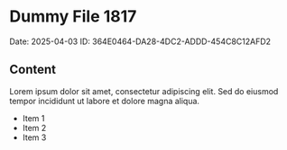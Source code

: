 # Dummy File 1817

Date: 2025-04-03
ID: 364E0464-DA28-4DC2-ADDD-454C8C12AFD2

## Content

Lorem ipsum dolor sit amet, consectetur adipiscing elit.
Sed do eiusmod tempor incididunt ut labore et dolore magna aliqua.

* Item 1
* Item 2
* Item 3
